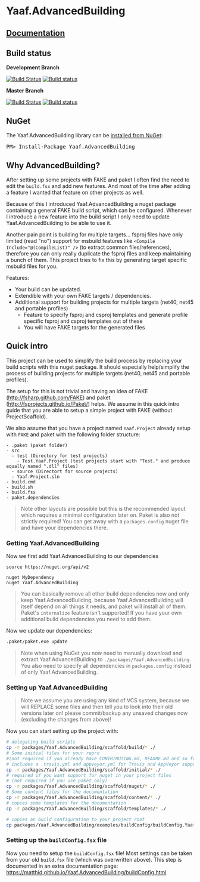 Yaaf.AdvancedBuilding
===================
## [Documentation](https://matthid.github.io/Yaaf.AdvancedBuilding/)

## Build status

**Development Branch**

[![Build Status](https://travis-ci.org/matthid/Yaaf.FSharp.Helper.svg?branch=develop)](https://travis-ci.org/matthid/Yaaf.FSharp.Helper)
[![Build status](https://ci.appveyor.com/api/projects/status/8yc353qgmwokx0ai/branch/develop?svg=true)](https://ci.appveyor.com/project/matthid/yaaf-fsharp-helper/branch/develop)

**Master Branch**

[![Build Status](https://travis-ci.org/matthid/Yaaf.FSharp.Helper.svg?branch=master)](https://travis-ci.org/matthid/Yaaf.FSharp.Helper)
[![Build status](https://ci.appveyor.com/api/projects/status/8yc353qgmwokx0ai/branch/master?svg=true)](https://ci.appveyor.com/project/matthid/yaaf-fsharp-helper/branch/master)

## NuGet

<div class="row">
  <div class="span1"></div>
  <div class="span6">
    <div class="well well-small" id="nuget">
      The Yaaf.AdvancedBuilding library can be <a href="https://nuget.org/packages/Yaaf.AdvancedBuilding">installed from NuGet</a>:
      <pre>PM> Install-Package Yaaf.AdvancedBuilding</pre>
    </div>
  </div>
  <div class="span1"></div>
</div>

## Why AdvancedBuilding?

After setting up some projects with FAKE and paket I often find the need to edit the `build.fsx` and add new features.
And most of the time after adding a feature I wanted that feature on other projects as well.

Because of this I introduced Yaaf.AdvancedBuilding a nuget package containing a general FAKE build script, which can be configured.
Whenever I introduce a new feature into the build script I only need to update Yaaf.AdvancedBuilding to be able to use it.

Another pain point is building for multiple targets... fsproj files have only limited (read "no") support for
msbuild features like `<Compile Include="@(CompileList)" />` (to extract common files/references), therefore you can only really duplicate the
fsproj files and keep maintaining a bunch of them. This project tries to fix this by generating target specific msbuild files for you.

Features:

- Your build can be updated.
- Extendible with your own FAKE targets / dependencies.
- Additional support for building projects for multiple targets (net40, net45 and portable profiles)
   * Feature to specify fsproj and csproj templates and generate profile specific fsproj and csproj templates out of these
   * You will have FAKE targets for the generated files

## Quick intro

This project can be used to simplify the build process by replacing your build scripts with this nuget package.
It should especially help/simplify the process of building projects for multiple targets (net40, net45 and portable profiles).

The setup for this is not trivial and having an idea of FAKE (http://fsharp.github.com/FAKE) and paket (http://fsprojects.github.io/Paket/) helps.
We assume in this quick intro guide that you are able to setup a simple project with FAKE (without ProjectScaffold).

We also assume that you have a project named `Yaaf.Project` already setup with `FAKE` and paket with the following folder structure:

```
- .paket (paket folder)
- src
  - test (Directory for test projects)
    - Test.Yaaf.Project (test projects start with "Test." and produce equally named ".dll" files)
  - source (Directort for source projects)
  - Yaaf.Project.sln
- build.cmd
- build.sh
- build.fsx
- paket.dependencies
```

> Note other layouts are possible but this is the recommended layout which requires a minimal configuration later on.
> Paket is also not strictly required! You can get away with a `packages.config` nuget file and have your dependencies there.

### Getting Yaaf.AdvancedBuilding

Now we first add Yaaf.AdvancedBuilding to our dependencies

```
source https://nuget.org/api/v2

nuget MyDependency
nuget Yaaf.AdvancedBuilding
```

> You can basically remove all other build dependencies now and only keep Yaaf.AdvancedBuilding,
> because Yaaf.AdvancedBuilding will itself depend on all things it needs, and paket will install all of them.
> Paket's `internalize` feature isn't supported! If you have your own additional build dependencies you need to add them.

Now we update our dependencies:

```bash
.paket/paket.exe update
```

> Note when using NuGet you now need to manually download and extract Yaaf.AdvancedBuilding to `./packages/Yaaf.AdvancedBuilding`.
> You also need to specify all dependencies in `packages.config` instead of only Yaaf.AdvancedBuilding.

### Setting up Yaaf.AdvancedBuilding

> Note we assume you are using any kind of VCS system, because we will REPLACE some files and then tell you to look into their old versions later on!
> please commit/backup any unsaved changes now (excluding the changes from above)!

Now you can start setting up the project with:

```bash
# delegating build scripts
cp -r packages/Yaaf.AdvancedBuilding/scaffold/build/* ./
# Some initial files for your repro 
#(not required if you already have CONTRIBUTING.md, README.md and so forth in place)
# includes a .travis.yml and appveyor.yml for Travis and AppVeyor support
cp -r packages/Yaaf.AdvancedBuilding/scaffold/initial/* ./
# required if you want support for nuget in your project files 
# (not required if you use paket only)
cp -r packages/Yaaf.AdvancedBuilding/scaffold/nuget/* ./
# Some content files for the documentation
cp -r packages/Yaaf.AdvancedBuilding/scaffold/content/* ./
# copies some templates for the documentation
cp -r packages/Yaaf.AdvancedBuilding/scaffold/templates/* ./

# copies an build configuration to your project root
cp packages/Yaaf.AdvancedBuilding/examples/buildConfig/buildConfig.Yaaf.AdvancedBuilding.fsx ./buildConfig.fsx
```

### Setting up the `buildConfig.fsx` file

Now you need to setup the `buildConfig.fsx` file! 
Most settings can be taken from your old `build.fsx` file (which was overwritten above).
This step is documented in an extra documentation page: https://matthid.github.io/Yaaf.AdvancedBuilding/buildConfig.html
